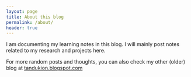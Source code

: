 ```yaml
---
layout: page
title: About this blog
permalink: /about/
header: true
---
```


I am documenting my learning notes in this blog. I will mainly post notes related to my research and projects here.

For more random posts and thoughts, you can also check my other (older) blog at [tandukion.blogspot.com][blogspot]

[blogspot]: https://tandukion.blogspot.com/